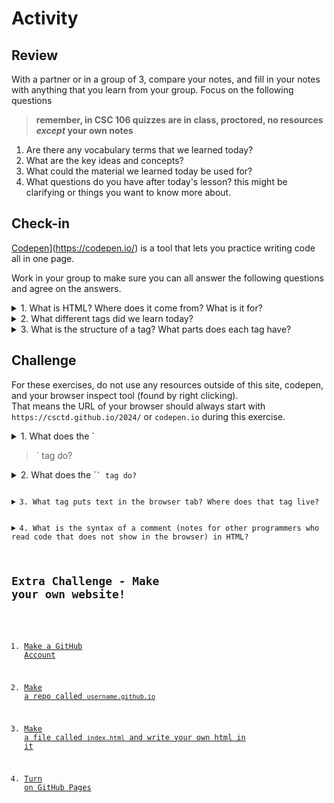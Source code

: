 # Activity 

## Review
With a partner or in a group of 3, compare your notes, and fill in your notes with anything that you learn from your group. Focus on the following questions

>**remember, in CSC 106 quizzes are in class, proctored, no resources *except* your own notes**

1. Are there any vocabulary terms that we learned today?
2. What are the key ideas and concepts?
3. What could the material we learned today be used for?
4. What questions do you have after today's lesson? this might be clarifying or things you want to know more about. 


## Check-in 

[Codepen](codepen.io)](https://codepen.io/) is a tool that lets you practice writing code all in one page. 

Work in your group to make sure you can all answer the following questions and agree on the answers. 

<details>
        <summary>1. What is HTML? Where does it come from? What is it for?</summary>
        <p>HTML stands for HyperText Markup Language. It is the standard markup language for creating web pages and web applications. 
          The HTML standard, or the rules for how it works is maintained by the World Wide Web Consortium.
          </p>
        <p> HTML describes the structure of a web page semantically.
          Its primary purpose is to allow the structuring of documents (such as headings, paragraphs, lists, links, images, and other elements) 
          and to ensure that the content is properly interpreted by web browsers and other web-based software.</p>
</details>

<details>
    <summary>2. What different tags did we learn today?</summary>
    <p>Today we learned various tags such as:</p>
    <ul>
        <li>`h1` to `h6` for headings</li>
        <li>`p` for paragraphs</li>
        <li>`a` for links</li>
        <li>`img` for images</li>
        <li>`ul` and `li` for unordered lists</li>
        <li>`ol` and `li` for ordered lists</li>
    </ul>
</details>

<details>
    <summary>3. What is the structure of a tag? What parts does each tag have?</summary>
    <p>A tag in HTML consists of:</p>
    <ul>
        <li>Opening tag: Indicates the beginning of an element and is enclosed in angle brackets, e.g., `tagname`</li>
        <li>Content: The content of the element, such as text or other elements</li>
        <li>Closing tag: Indicates the end of an element, also enclosed in angle brackets but prefixed with a slash, e.g., `/tagname`</li>
        <li>Attributes: Provide additional information about the element and are always included in the opening tag. Attributes are written within the tag's opening bracket, e.g., `tagname attribute="value"`</li>
    </ul>
</details>


## Challenge

For these exercises, do not use any resources outside of this site, codepen, and your browser inspect tool (found by right clicking).  
That means the URL of your browser should always start with `https://csctd.github.io/2024/` or `codepen.io` during this exercise. 

<details>
      <summary> 1. What does the `<blockquote>` tag do?</summary>
      <p>The `blockquote` tag is used to indicate a block of quoted text from another source within a document. It typically indents the quoted text and may display it in italics depending on the browser's default styling.</p>
</details>

<details>
    <summary>2. What does the `<code>` tag do?</summary>
    <p>The `code` tag is used to define a piece of computer code. It is typically displayed in a monospace font 
            and may preserve whitespace and line breaks. This tag is used to represent code snippets within the text, like the word code above</p>
</details>

<details>
    <summary>3. What tag puts text in the browser tab? Where does that tag live?</summary>
    <p>The tag that puts text in the browser tab is the `title` tag. It is placed within the `head` section of an HTML document, specifically between the opening `head` and closing `head` tags.</p>
</details>

<details>
    <summary>4. What is the syntax of a comment (notes for other programmers who read code that does not show in the browser) in HTML?</summary>
    <p>In HTML, comments are used to add notes or annotations for developers and do not display in the browser. The syntax for a comment in HTML is:</p>
    <pre>`!-- This is a comment --`</pre>
    <p>The comment starts with `!-- and ends with --`. Anything between these markers is considered a comment and is ignored by the browser when rendering the webpage.</p>
</details>

## Extra Challenge - Make your own website! 

1. [Make a GitHub Account](https://github.com/signup)

2. [Make a repo called `username.github.io`](https://docs.github.com/en/get-started/quickstart/create-a-repo)

3. [Make a file called `index.html` and write your own html in it](https://docs.github.com/en/github/managing-files-in-a-repository/adding-a-file-to-a-repository)

4. [Turn on GitHub Pages](https://docs.github.com/en/pages/getting-started-with-github-pages/configuring-a-publishing-source-for-your-github-pages-site)

